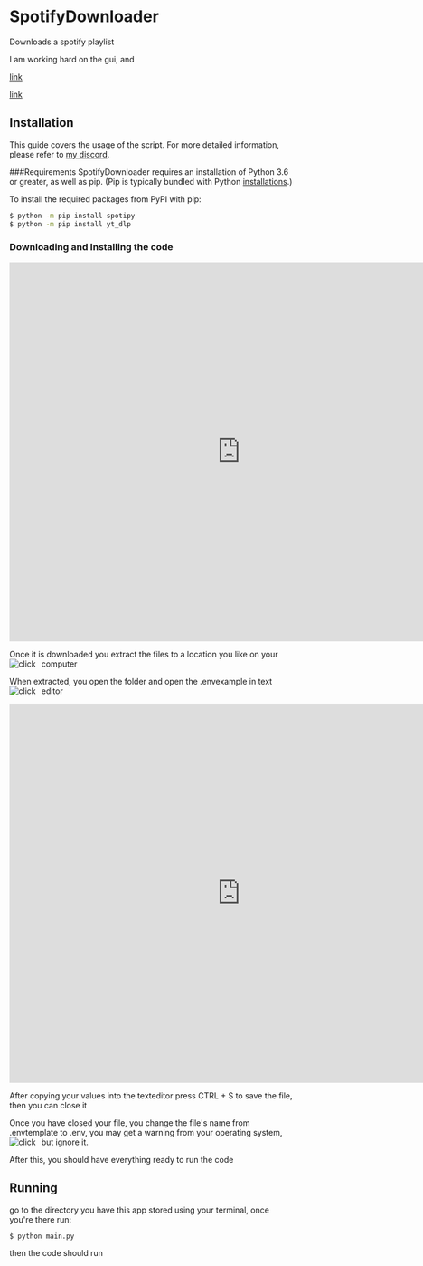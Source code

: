 # SpotifyDownloader
Downloads a spotify playlist

I am working hard on the gui, and 


[link](#Installation)

[link](#Running)

## Installation
This guide covers the usage of the script. For more detailed information, please refer to [my discord](https://discord.gg/uQXgRfVbNJ).

###Requirements
SpotifyDownloader requires an installation of Python 3.6 or greater, as well as pip. (Pip is typically bundled with Python [installations](https://python.org/downloads).)

To install the required packages from PyPI with pip:

```bash
$ python -m pip install spotipy
$ python -m pip install yt_dlp
```


### Downloading and Installing the code
<iframe width="815" height="670" frameborder="0" src="https://www.minervaknows.com/embed/fullLayout/ff8484fd-a9ae-4d0e-9a14-4007bd71787b?utm_medium=embed&utm_content=ff8484fd-a9ae-4d0e-9a14-4007bd71787b&utm_source=individual" title="ho"></iframe>

Once it is downloaded you extract the files to a location you like on your computer
<img src="https://i.imgur.com/V10LESE.png"
     alt="click"
     style="float: left; margin-right: 10px;" />

When extracted, you open the folder and open the .envexample in text editor
<img src="https://i.imgur.com/V10LESE.png"
     alt="click"
     style="float: left; margin-right: 10px;" />

<iframe width="815" height="670" frameborder="0" src="https://www.minervaknows.com/embed/fullLayout/0f6a2219-8b23-495c-99ce-9c05fc9dc7c6?utm_medium=embed&utm_content=0f6a2219-8b23-495c-99ce-9c05fc9dc7c6&utm_source=individual" title="idk"></iframe>

After copying your values into the texteditor press CTRL + S to save the file, then you can close it

Once you have closed your file, you change the file's name from .envtemplate to .env, you may get a warning from your operating system, but ignore it.
<img src="https://i.imgur.com/5JDWq2Z.png"
     alt="click"
     style="float: left; margin-right: 10px;" />

After this, you should have everything ready to run the code

## Running
go to the directory you have this app stored using your terminal, once you're there run:
```bash
$ python main.py
```
then the code should run
